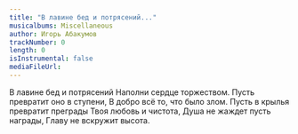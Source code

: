 ```yaml
---
title: "В лавине бед и потрясений..."
musicalbums: Miscellaneous
author: Игорь Абакумов
trackNumber: 0
length: 0
isInstrumental: false
mediaFileUrl: 
---
```


В лавине бед и потрясений
Наполни сердце торжеством.
Пусть превратит оно в ступени,
В добро всё то, что было злом.
Пусть в крылья превратит преграды
Твоя любовь и чистота,
Душа не жаждет пусть награды,
Главу не вскружит высота.
